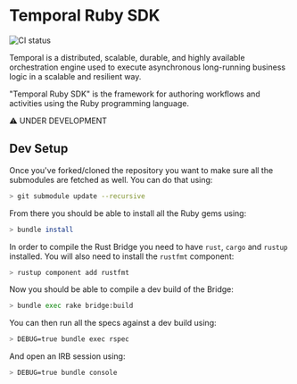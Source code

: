 # Temporal Ruby SDK

![CI status](https://github.com/temporalio/sdk-ruby/actions/workflows/ci.yml/badge.svg?branch=main)

Temporal is a distributed, scalable, durable, and highly available orchestration engine used to
execute asynchronous long-running business logic in a scalable and resilient way.

"Temporal Ruby SDK" is the framework for authoring workflows and activities using the Ruby
programming language.

⚠️ UNDER DEVELOPMENT

## Dev Setup

Once you've forked/cloned the repository you want to make sure all the submodules are fetched as
well. You can do that using:

```sh
> git submodule update --recursive
```

From there you should be able to install all the Ruby gems using:

```sh
> bundle install
```

In order to compile the Rust Bridge you need to have `rust`, `cargo` and `rustup` installed. You
will also need to install the `rustfmt` component:

```sh
> rustup component add rustfmt
```

Now you should be able to compile a dev build of the Bridge:

```sh
> bundle exec rake bridge:build
```

You can then run all the specs against a dev build using:

```sh
> DEBUG=true bundle exec rspec
```

And open an IRB session using:

```sh
> DEBUG=true bundle console
```
